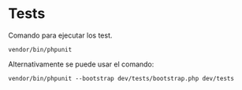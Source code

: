 # Tests

Comando para ejecutar los test.

    vendor/bin/phpunit

Alternativamente se puede usar el comando:

    vendor/bin/phpunit --bootstrap dev/tests/bootstrap.php dev/tests